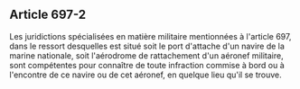 Article 697-2
----
Les juridictions spécialisées en matière militaire mentionnées à l'article 697,
dans le ressort desquelles est situé soit le port d'attache d'un navire de la
marine nationale, soit l'aérodrome de rattachement d'un aéronef militaire, sont
compétentes pour connaître de toute infraction commise à bord ou à l'encontre de
ce navire ou de cet aéronef, en quelque lieu qu'il se trouve.
